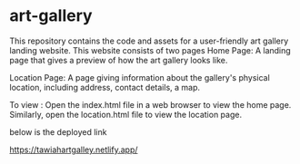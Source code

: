 # art-gallery

This repository contains the code and assets for a  user-friendly art gallery landing website.
This website consists of two pages 
Home Page: A landing page that gives a preview of how the art gallery looks like.

Location Page: A page giving information about the gallery's physical location, including address, contact details, a map. 

To view :
Open the index.html file in a web browser to view the home page. Similarly, open the location.html file to view the location page.

below is the deployed link 

https://tawiahartgalley.netlify.app/